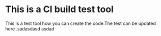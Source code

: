 # This is a CI build test tool

This is a test tool how you can create the code.The test can be updated here
  .sadasdasd
asdad
